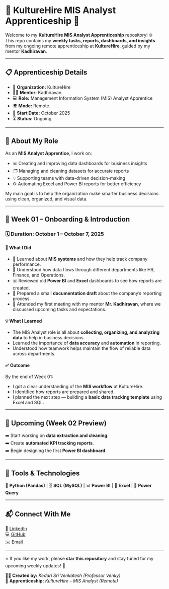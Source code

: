 # 💼 KultureHire MIS Analyst Apprenticeship 🚀  

Welcome to my **KultureHire MIS Analyst Apprenticeship** repository! 🌐  
This repo contains my **weekly tasks, reports, dashboards, and insights** from my ongoing remote apprenticeship at **KultureHire**, guided by my mentor **Kadhiravan**.  

---

## 📋 Apprenticeship Details  

- 🏢 **Organization:** KultureHire  
- 👨‍🏫 **Mentor:** Kadhiravan  
- 💻 **Role:** Management Information System (MIS) Analyst Apprentice  
- 🌍 **Mode:** Remote  
- 📅 **Start Date:** October 2025  
- ⏳ **Status:** Ongoing  

---

## 🧠 About My Role  

As an **MIS Analyst Apprentice**, I work on:  
- 📊 Creating and improving data dashboards for business insights  
- 🗂️ Managing and cleaning datasets for accurate reports  
- 💡 Supporting teams with data-driven decision-making  
- ⚙️ Automating Excel and Power BI reports for better efficiency  

My main goal is to help the organization make smarter business decisions using clean, organized, and visual data.

---

## 📅 Week 01 – Onboarding & Introduction  

### 🗓️ Duration: October 1 – October 7, 2025  

#### 🔹 What I Did  
- 🧭 Learned about **MIS systems** and how they help track company performance.  
- 📂 Understood how data flows through different departments like HR, Finance, and Operations.  
- 📊 Reviewed old **Power BI** and **Excel** dashboards to see how reports are created.  
- 🧾 Prepared a small **documentation draft** about the company’s reporting process.  
- 🤝 Attended my first meeting with my mentor **Mr. Kadhiravan**, where we discussed upcoming tasks and expectations.  

#### 💡 What I Learned  
- The MIS Analyst role is all about **collecting, organizing, and analyzing data** to help in business decisions.  
- Learned the importance of **data accuracy** and **automation** in reporting.  
- Understood how teamwork helps maintain the flow of reliable data across departments.  

#### ✅ Outcome  
By the end of Week 01:  
- I got a clear understanding of the **MIS workflow** at KultureHire.  
- I identified how reports are prepared and shared.  
- I planned the next step — building a **basic data tracking template** using Excel and SQL.  

---

## 🎯 Upcoming (Week 02 Preview)  

➡️ Start working on **data extraction and cleaning**.  
➡️ Create **automated KPI tracking reports**.  
➡️ Begin designing the first **Power BI dashboard**.  

---

## 🧰 Tools & Technologies  

🐍 **Python (Pandas)** | 🗄️ **SQL (MySQL)** | 📊 **Power BI** | 📑 **Excel** | 🧩 **Power Query**

---

## 📬 Connect With Me  

💼 [LinkedIn](https://www.linkedin.com/in/kedari-sri-venkatesh-359056347)  
💻 [GitHub](https://github.com/venkateshcodes)  
✉️ [Email](mailto:srivenkatesh6.k@gmail.com)  

---

⭐ If you like my work, please **star this repository** and stay tuned for my upcoming weekly updates! 🌟  

👨‍💻 **Created by:** *Kedari Sri Venkatesh (Professor Venky)*  
📢 **Apprenticeship:** *KultureHire – MIS Analyst (Remote)*  
